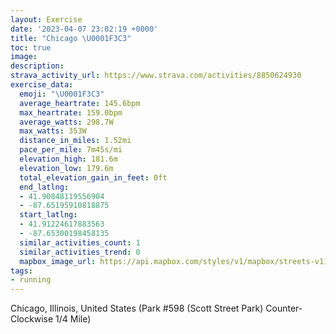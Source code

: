 ```yaml
---
layout: Exercise
date: '2023-04-07 23:02:19 +0000'
title: "Chicago \U0001F3C3"
toc: true
image:
description:
strava_activity_url: https://www.strava.com/activities/8850624930
exercise_data:
  emoji: "\U0001F3C3"
  average_heartrate: 145.6bpm
  max_heartrate: 159.0bpm
  average_watts: 298.7W
  max_watts: 353W
  distance_in_miles: 1.52mi
  pace_per_mile: 7m45s/mi
  elevation_high: 181.6m
  elevation_low: 179.6m
  total_elevation_gain_in_feet: 0ft
  end_latlng:
  - 41.90848119556904
  - -87.65195910818875
  start_latlng:
  - 41.91224617883563
  - -87.65300198458135
  similar_activities_count: 1
  similar_activities_trend: 0
  mapbox_image_url: https://api.mapbox.com/styles/v1/mapbox/streets-v11/static/path-5+787af2-1.0(g%7Bx~F%7Ck~uOAqAGYKY%3FMZs%40%60AgAb%40y%40F%5BNk%40BOF%7DE%40CTMFM%40e%40I%7DIBcBKqF%3FiABUFSr%40g%40PIp%40AJDBFBRCjA%40rCFf%40PVPJJBtAGXOPYBO%40SGeDAMKQGIQKKC%5B%3F_AHKBKHKRG%5CB%7C%40AtAD%5EL%5CNNVJrAITORUDM%40kBBIFE%40%40FR%40f%40DVJJlD%7CBDFAPNPxAfCDL%40Z%3F%60HDvKJz%40h%40bBHZALCD_%40V),pin-s-s+e5b22e(-87.65135,41.91172),pin-s-f+89ae00(-87.65115,41.90737999999999)/auto/800x800?access_token=pk.eyJ1Ijoiam9zaGJlY2ttYW4iLCJhIjoiY205eWR2aDd1MWZ6djJrbXc4a3M0bWZleiJ9.XiG9OWkNcZk2QzjJbxLB4A
tags:
- running
---
```




Chicago, Illinois, United States (Park #598 (Scott Street Park) Counter-Clockwise 1/4 Mile)
